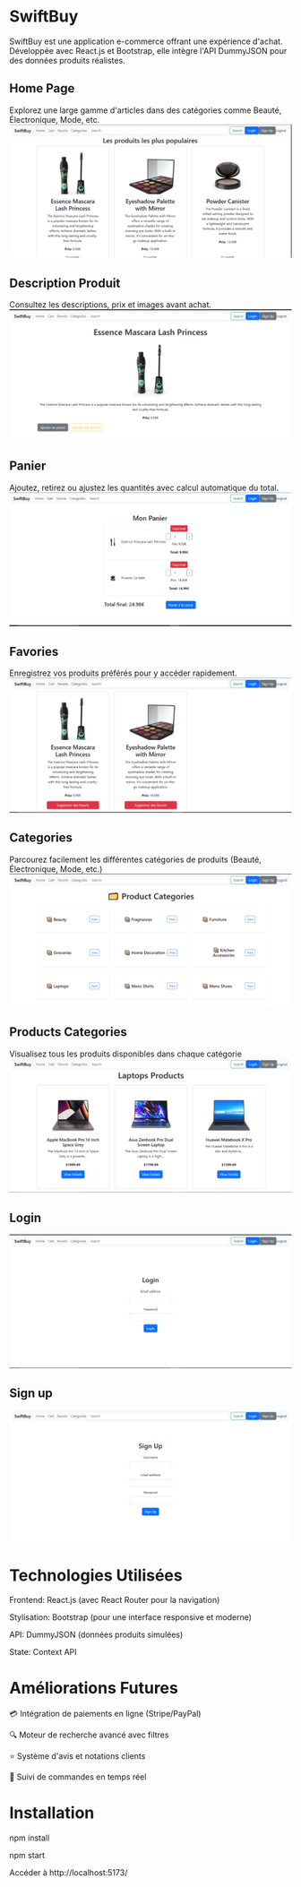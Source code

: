 # SwiftBuy
SwiftBuy est une application e-commerce offrant une expérience d'achat. Développée avec React.js et Bootstrap, elle intègre l'API DummyJSON pour des données produits réalistes.

## Home Page
Explorez une large gamme d'articles dans des catégories comme Beauté, Électronique, Mode, etc.
![img.png](src/screen/produits.png)

## Description Produit
Consultez les descriptions, prix et images avant achat.
![img1.png](src/screen/details%20product.png)

## Panier
Ajoutez, retirez ou ajustez les quantités avec calcul automatique du total.
![img.png](src/screen/Panier.png)

## Favories
Enregistrez vos produits préférés pour y accéder rapidement.
![img.png](src/screen/Favories.png)

## Categories
Parcourez facilement les différentes catégories de produits (Beauté, Électronique, Mode, etc.)
![img.png](src/screen/Categories.png)

## Products Categories
Visualisez tous les produits disponibles dans chaque catégorie
![img.png](src/screen/Products%20Categories.png)

## Login
![img.png](src/screen/login.png)

## Sign up
![img.png](src/screen/signup.png)

# Technologies Utilisées
Frontend: React.js (avec React Router pour la navigation)

Stylisation: Bootstrap (pour une interface responsive et moderne)

API: DummyJSON (données produits simulées)

State: Context API

# Améliorations Futures
💳 Intégration de paiements en ligne (Stripe/PayPal)

🔍 Moteur de recherche avancé avec filtres

⭐ Système d'avis et notations clients

🚚 Suivi de commandes en temps réel

# Installation
npm install

npm start

Accéder à http://localhost:5173/
